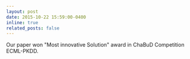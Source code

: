 ```yaml
---
layout: post
date: 2015-10-22 15:59:00-0400
inline: true
related_posts: false
---
```


Our paper won "Most innovative Solution" award in ChaBuD Competition ECML-PKDD. 
